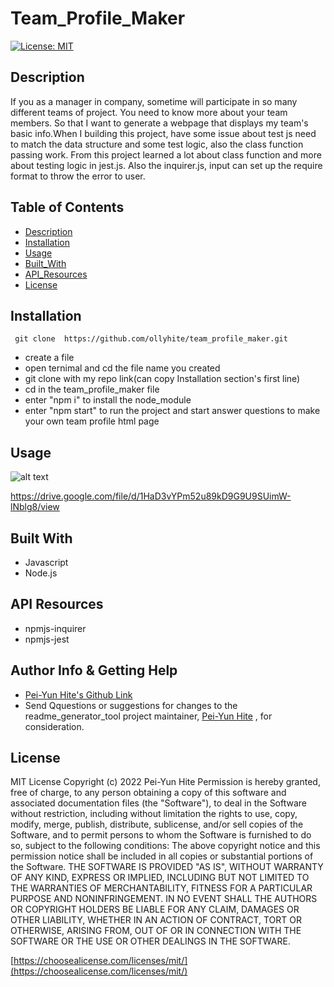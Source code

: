 # Team_Profile_Maker

[![License: MIT](https://img.shields.io/badge/License-MIT-yellow.svg)](https://opensource.org/licenses/MIT)

## Description

If you as a manager in company, sometime will participate in so many different teams of project. You need to know more about your team members. So that I want to generate a webpage that displays my team's basic info.When I building this project, have some issue about test js need to match the data structure and some test logic, also the class function passing work. From this project learned a lot about class function and more about testing logic in jest.js. Also the inquirer.js, input can set up the require format to throw the error to user.

## Table of Contents

- [Description](#description)
- [Installation](#installation)
- [Usage](#usage)
- [Built_With](#built-with)
- [API_Resources](#api-resources)
- [License](#license)

## Installation

```
 git clone  https://github.com/ollyhite/team_profile_maker.git
```

- create a file
- open ternimal and cd the file name you created
- git clone with my repo link(can copy Installation section's first line)
- cd in the team_profile_maker file
- enter "npm i" to install the node_module
- enter "npm start" to run the project and start answer questions to make your own team profile html page

## Usage

![alt text](./dist/images/)

https://drive.google.com/file/d/1HaD3vYPm52u89kD9G9U9SUimW-lNblg8/view

## Built With

- Javascript
- Node.js

## API Resources

- npmjs-inquirer
- npmjs-jest

## Author Info & Getting Help

- [Pei-Yun Hite's Github Link](https://github.com/ollyhite)
- Send Qquestions or suggestions for changes to the readme_generator_tool project maintainer, [Pei-Yun Hite](mailto:ollyhite8520@gmail.com?subject=[GitHub]%20team_profile_maker%20) , for consideration.

## License

MIT License
Copyright (c) 2022 Pei-Yun Hite
Permission is hereby granted, free of charge, to any person obtaining a copy of this software and associated documentation files (the "Software"), to deal in the Software without restriction, including without limitation the rights to use, copy, modify, merge, publish, distribute, sublicense, and/or sell copies of the Software, and to permit persons to whom the Software is furnished to do so, subject to the following conditions:
The above copyright notice and this permission notice shall be included in all copies or substantial portions of the Software.
THE SOFTWARE IS PROVIDED "AS IS", WITHOUT WARRANTY OF ANY KIND, EXPRESS OR IMPLIED, INCLUDING BUT NOT LIMITED TO THE WARRANTIES OF MERCHANTABILITY, FITNESS FOR A PARTICULAR PURPOSE AND NONINFRINGEMENT. IN NO EVENT SHALL THE AUTHORS OR COPYRIGHT HOLDERS BE LIABLE FOR ANY CLAIM, DAMAGES OR OTHER LIABILITY, WHETHER IN AN ACTION OF CONTRACT, TORT OR OTHERWISE, ARISING FROM, OUT OF OR IN CONNECTION WITH THE SOFTWARE OR THE USE OR OTHER DEALINGS IN THE SOFTWARE.

[https://choosealicense.com/licenses/mit/](https://choosealicense.com/licenses/mit/)

